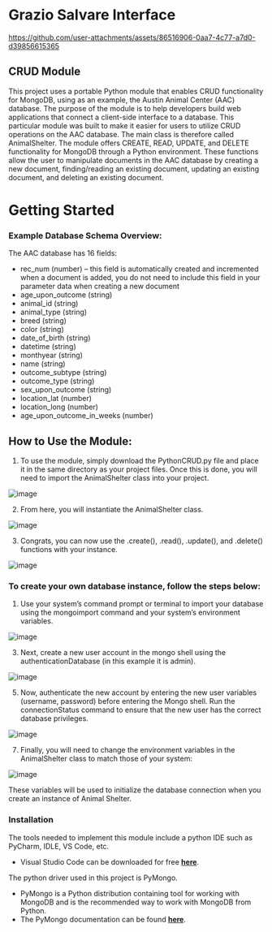 # Grazio Salvare Interface

https://github.com/user-attachments/assets/86516906-0aa7-4c77-a7d0-d39856615365

## CRUD Module 
This project uses a portable Python module that enables CRUD functionality for MongoDB, using as an example, the Austin Animal Center (AAC) database. The purpose of the module is to help developers build web applications that connect a client-side interface to a database. This particular module was built to make it easier for users to utilize CRUD operations on the AAC database. The main class is therefore called AnimalShelter.
The module offers CREATE, READ, UPDATE, and DELETE functionality for MongoDB through a Python environment. These functions allow the user to manipulate documents in the AAC database by creating a new document, finding/reading an existing document, updating an existing document, and deleting an existing document. 

# Getting Started

### Example Database Schema Overview: 
The AAC database has 16 fields: 
- rec_num (number) – this field is automatically created and incremented when a document is added, you do not need to include this field in your parameter data when creating a new document
- age_upon_outcome (string)
- animal_id (string)
- animal_type (string)
- breed (string)
- color (string)
- date_of_birth (string)
- datetime (string)
- monthyear (string)
- name (string)
- outcome_subtype (string)
- outcome_type (string)
- sex_upon_outcome (string)
- location_lat (number)
- location_long (number)
- age_upon_outcome_in_weeks (number)

## How to Use the Module:
1.	To use the module, simply download the PythonCRUD.py file and place it in the same directory as your project files. Once this is done, you will need to import the AnimalShelter class into your project.

![image](https://github.com/user-attachments/assets/7502b7f8-d5ca-4b03-b68e-293ce6a26eed)

2.	From here, you will instantiate the AnimalShelter class.
   
![image](https://github.com/user-attachments/assets/d5ea4f6d-ce10-42ba-808e-71713a97b310)

3.	Congrats, you can now use the .create(), .read(), .update(), and .delete() functions with your instance.
   
![image](https://github.com/user-attachments/assets/1c84c4c8-c1e0-444e-ba8e-6e9b2b0e2a03)
 
### To create your own database instance, follow the steps below:
1.	Use your system’s command prompt or terminal to import your database using the mongoimport command and your system’s environment variables.
   
![image](https://github.com/user-attachments/assets/061a83a3-0532-44bb-8f78-942833117dd5)

3.	Next, create a new user account in the mongo shell using the authenticationDatabase (in this example it is admin).
   
![image](https://github.com/user-attachments/assets/b998f2f7-8a3c-4c71-bbe5-1a349c130a74)

5.	Now, authenticate the new account by entering the new user variables (username, password) before entering the Mongo shell. Run the connectionStatus command to ensure that the new user has the correct database privileges.
   
![image](https://github.com/user-attachments/assets/dfb0faf0-6539-4271-b546-95948882e61e)

7.	Finally, you will need to change the environment variables in the AnimalShelter class to match those of your system:
   
![image](https://github.com/user-attachments/assets/a01327b6-d73a-4f99-afcd-41743a243338)

These variables will be used to initialize the database connection when you create an instance of Animal Shelter. 

### Installation
The tools needed to implement this module include a python IDE such as PyCharm, IDLE, VS Code, etc. 
-	Visual Studio Code can be downloaded for free **[here](https://code.visualstudio.com/)**. 

The python driver used in this project is PyMongo.
-	PyMongo is a Python distribution containing tool for working with MongoDB and is the recommended way to work with MongoDB from Python. 
-	The PyMongo documentation can be found **[here](https://www.mongodb.com/docs/languages/python/pymongo-driver/current/)**. 

